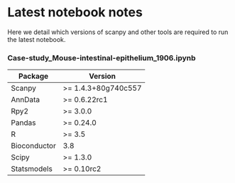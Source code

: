 # Latest notebook notes

Here we detail which versions of scanpy and other tools are required to run the latest notebook.


### Case-study_Mouse-intestinal-epithelium_1906.ipynb

| Package      | Version                 |
|--------------|-------------------------|
| Scanpy       | >= 1.4.3+80g740c557     |
| AnnData      | >= 0.6.22rc1            |
| Rpy2         | >= 3.0.0                |
| Pandas       | >= 0.24.0               |
| R            | >= 3.5                  |
| Bioconductor | 3.8                     |
| Scipy        | >= 1.3.0                |
| Statsmodels  | >= 0.10rc2              |


